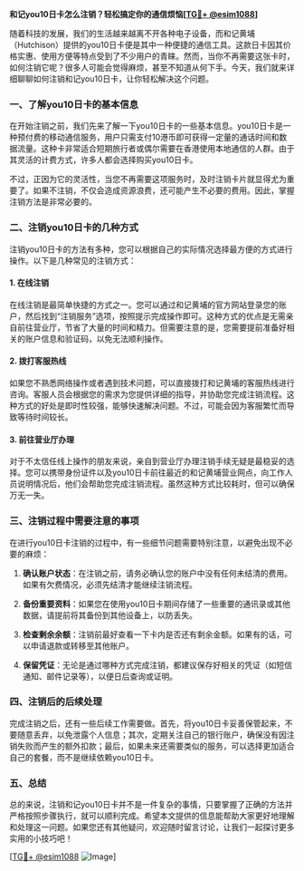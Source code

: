 **和记you10日卡怎么注销？轻松搞定你的通信烦恼[[TG💪+ @esim1088](https://t.me/s/esim1088)]**

随着科技的发展，我们的生活越来越离不开各种电子设备，而和记黄埔（Hutchison）提供的you10日卡便是其中一种便捷的通信工具。这款日卡因其价格实惠、使用方便等特点受到了不少用户的青睐。然而，当你不再需要这张卡时，如何注销它呢？很多人可能会觉得麻烦，甚至不知道从何下手。今天，我们就来详细聊聊如何注销和记you10日卡，让你轻松解决这个问题。

### 一、了解you10日卡的基本信息

在开始注销之前，我们先来了解一下you10日卡的一些基本信息。you10日卡是一种预付费的移动通信服务，用户只需支付10港币即可获得一定量的通话时间和数据流量。这种卡非常适合短期旅行者或偶尔需要在香港使用本地通信的人群。由于其灵活的计费方式，许多人都会选择购买you10日卡。

不过，正因为它的灵活性，当您不再需要这项服务时，及时注销卡片就显得尤为重要了。如果不注销，不仅会造成资源浪费，还可能产生不必要的费用。因此，掌握注销方法是非常必要的。

### 二、注销you10日卡的几种方式

注销you10日卡的方法有多种，您可以根据自己的实际情况选择最方便的方式进行操作。以下是几种常见的注销方式：

#### 1. 在线注销

在线注销是最简单快捷的方式之一。您可以通过和记黄埔的官方网站登录您的账户，然后找到“注销服务”选项，按照提示完成操作即可。这种方式的优点是无需亲自前往营业厅，节省了大量的时间和精力。但需要注意的是，您需要提前准备好相关的账户信息和验证码，以免无法顺利操作。

#### 2. 拨打客服热线

如果您不熟悉网络操作或者遇到技术问题，可以直接拨打和记黄埔的客服热线进行咨询。客服人员会根据您的需求为您提供详细的指导，并协助您完成注销流程。这种方式的好处是即时性较强，能够快速解决问题。不过，可能会因为客服繁忙而导致等待时间较长。

#### 3. 前往营业厅办理

对于不太信任线上操作的朋友来说，亲自到营业厅办理注销手续无疑是最稳妥的选择。您可以携带身份证件以及you10日卡前往最近的和记黄埔营业网点，向工作人员说明情况后，他们会帮助您完成注销流程。虽然这种方式比较耗时，但可以确保万无一失。

### 三、注销过程中需要注意的事项

在进行you10日卡注销的过程中，有一些细节问题需要特别注意，以避免出现不必要的麻烦：

1. **确认账户状态**：在注销之前，请务必确认您的账户中没有任何未结清的费用。如果有欠费情况，必须先结清才能继续注销流程。
   
2. **备份重要资料**：如果您在使用you10日卡期间存储了一些重要的通讯录或其他数据，请提前将其备份到其他设备上，以防丢失。

3. **检查剩余余额**：注销前最好查看一下卡内是否还有剩余金额。如果有的话，可以申请退款或转移至其他账户。

4. **保留凭证**：无论是通过哪种方式完成注销，都建议保存好相关的凭证（如短信通知、邮件记录等），以便日后查询或证明。

### 四、注销后的后续处理

完成注销之后，还有一些后续工作需要做。首先，将you10日卡妥善保管起来，不要随意丢弃，以免泄露个人信息；其次，定期关注自己的银行账户，确保没有因注销失败而产生的额外扣款；最后，如果未来还需要类似的服务，可以选择更加适合自己的套餐，而不是继续依赖you10日卡。

### 五、总结

总的来说，注销和记you10日卡并不是一件复杂的事情，只要掌握了正确的方法并严格按照步骤执行，就可以顺利完成。希望本文提供的信息能帮助大家更好地理解和处理这一问题。如果您还有其他疑问，欢迎随时留言讨论，让我们一起探讨更多实用的小技巧吧！

[[TG💪+ @esim1088](https://t.me/s/esim1088) ![Image](https://i.postimg.cc/4NQfJmqS/Snipaste-2025-05-13-00-14-12.png)]